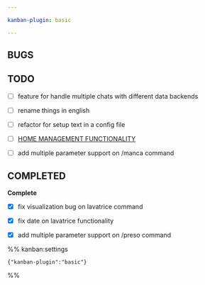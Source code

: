```yaml
---

kanban-plugin: basic

---
```


## BUGS



## TODO

- [ ] feature for handle multiple chats with different data backends
- [ ] rename things in english
- [ ] refactor for setup text in a config file
- [ ] [HOME MANAGEMENT FUNCTIONALITY](HOME%20MANAGEMENT%20FUNCTIONALITY.md)
- [ ] add multiple parameter support on /manca command


## COMPLETED

**Complete**
- [x] fix visualization bug on lavatrice command
- [x] fix date on lavatrice functionality
- [x] add multiple parameter support on /preso command




%% kanban:settings
```
{"kanban-plugin":"basic"}
```
%%